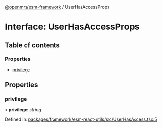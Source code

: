 [@openmrs/esm-framework](../API.md) / UserHasAccessProps

# Interface: UserHasAccessProps

## Table of contents

### Properties

- [privilege](userhasaccessprops.md#privilege)

## Properties

### privilege

• **privilege**: *string*

Defined in: [packages/framework/esm-react-utils/src/UserHasAccess.tsx:5](https://github.com/openmrs/openmrs-esm-core/blob/master/packages/framework/esm-react-utils/src/UserHasAccess.tsx#L5)

